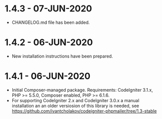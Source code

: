 # 1.4.3 - 07-JUN-2020

- CHANGELOG.md file has been added.


# 1.4.2 - 06-JUN-2020

- New installation instructions have been prepared.


# 1.4.1 - 06-JUN-2020

- Initial Composer-managed package. Requirements: CodeIgniter 3.1.x, PHP >= 5.5.0, Composer enabled, PHP >= 6.1.6.
- For supporting CodeIgniter 2.x and CodeIgniter 3.0.x a manual installation an an older versiosion of this
  library is needed, see https://github.com/ivantcholakov/codeigniter-phpmailer/tree/1.3-stable
